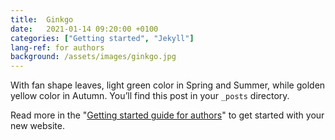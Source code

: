 ```yaml
---
title:  Ginkgo
date:   2021-01-14 09:20:00 +0100
categories: ["Getting started", "Jekyll"]
lang-ref: for authors
background: /assets/images/ginkgo.jpg
---
```

With fan shape leaves, light green color in Spring and Summer, while golden yellow color in Autumn. You’ll find this post in your `_posts` directory.

Read more in the "[Getting started guide for authors](https://github.com/gbif/hosted-portals/blob/main/getting-started/for-authors.md)" to get started with your new website.
